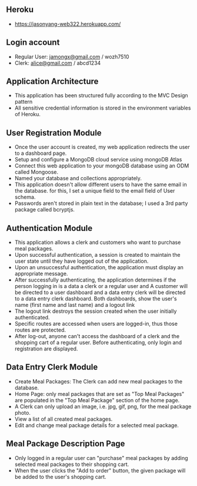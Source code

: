 ## Heroku
- https://jasonyang-web322.herokuapp.com/


## Login account
- Regular User: jamongx@gmail.com / wozh7510
- Clerk: alice@gmail.com / abcd1234


## Application Architecture
- This application has been structured fully according to the MVC Design pattern
- All sensitive credential information is stored in the environment variables of Heroku.


## User Registration Module
- Once the user account is created, my web application redirects the user to a dashboard page.
- Setup and configure a MongoDB cloud service using mongoDB Atlas
- Connect this web application to your mongoDB database using an ODM called Mongoose.
- Named your database and collections appropriately.
- This application doesn't allow different users to have the same email in the database. for this, I set a unique field to the email field of User schema.
- Passwords aren't stored in plain text in the database; I used a 3rd party package called bcryptjs.


## Authentication Module
- This application allows a clerk and customers who want to purchase meal packages.
- Upon successful authentication, a session is created to maintain the user state until they have logged out of the application. 
- Upon an unsuccessful authentication, the application must display an appropriate message.
- After successfully authenticating, the application determines if the person logging in is a data a clerk or a regular user and A customer will be directed to a user dashboard and a data entry clerk will be directed to a data entry clerk dashboard. Both dashboards, show the user's name (first name and last name) and a logout link
- The logout link destroys the session created when the user initially authenticated.
- Specific routes are accessed when users are logged-in, thus those routes are protected.
- After log-out, anyone can't access the dashboard of a clerk and the shopping cart of a regular user. Before authenticating, only login and registration are displayed.


## Data Entry Clerk Module
- Create Meal Packages: The Clerk can add new meal packages to the database.
- Home Page: only meal packages that are set as "Top Meal Packages" are populated in the "Top Meal Package" section of the home page.
- A Clerk can only upload an image, i.e. jpg, gif, png, for the meal package photo.
- View a list of all created meal packages.
- Edit and change meal package details for a selected meal package.


## Meal Package Description Page
- Only logged in a regular user can "purchase" meal packages by adding selected meal packages to their shopping cart. 
- When the user clicks the "Add to order" button, the given package will be added to the user's shopping cart.
